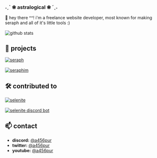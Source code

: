 ### ˗ˏˋ ❀ astralogical ❀  ´ˎ˗
👋 hey there ^^! i'm a freelance website developer, most known for making seraph and all of it's little tools :)
<br>
<br>
![github stats](https://github-readme-stats.vercel.app/api?username=a456pur&show_icons=true&count_private=true&theme=dark)

## 🚀 projects
<a href="https://github.com/a456pur/seraph" target="blank"><img align="center" src="https://github-readme-stats.vercel.app/api/pin/?username=a456pur&theme=dark&&repo=seraph" alt="seraph"/></a> <br><br>
<a href="https://github.com/a456pur/seraphim" target="blank"><img align="center" src="https://github-readme-stats.vercel.app/api/pin/?username=a456pur&theme=dark&&repo=seraphim" alt="seraphim"/></a>

## 🛠️ contributed to
<a href="https://github.com/selenite-cc/selenite" target="blank"><img align="center" src="https://github-readme-stats.vercel.app/api/pin/?username=selenite-cc&theme=dark&&repo=selenite" alt="selenite"/></a> <br><br>
<a href="https://github.com/selenite-cc/discordbot-beta" target="blank"><img align="center" src="https://github-readme-stats.vercel.app/api/pin/?username=selenite-cc&theme=dark&&repo=discordbot-beta" alt="selenite discord bot"/></a>

## 📫 contact
- **discord:** [@a456pur](https://a456pur.dev/discord)
- **twitter:** [@a456pur](https://a456pur.dev/twitter)
- **youtube:** [@a456pur](https://a456pur.dev/youtube)

